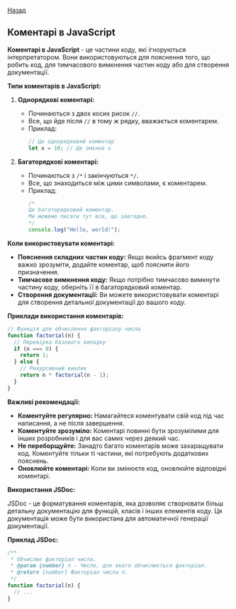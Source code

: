 [Назад](help.md)

## Коментарі в JavaScript

**Коментарі в JavaScript** - це частини коду, які ігноруються інтерпретатором. Вони використовуються для пояснення того, що робить код, для тимчасового вимкнення частин коду або для створення документації.

**Типи коментарів в JavaScript:**

1. **Однорядкові коментарі:**
   * Починаються з двох косих рисок `//`.
   * Все, що йде після `//` в тому ж рядку, вважається коментарем.
   * Приклад:
     ```javascript
     // Це однорядковий коментар
     let x = 10; // Це змінна x
     ```

2. **Багаторядкові коментарі:**
   * Починаються з `/*` і закінчуються `*/`.
   * Все, що знаходиться між цими символами, є коментарем.
   * Приклад:
     ```javascript
     /*
     Це багаторядковий коментар.
     Ми можемо писати тут все, що завгодно.
     */
     console.log("Hello, world!");
     ```

**Коли використовувати коментарі:**

* **Пояснення складних частин коду:** Якщо якийсь фрагмент коду важко зрозуміти, додайте коментар, щоб пояснити його призначення.
* **Тимчасове вимкнення коду:** Якщо потрібно тимчасово вимкнути частину коду, оберніть її в багаторядковий коментар.
* **Створення документації:** Ви можете використовувати коментарі для створення детальної документації до вашого коду.

**Приклади використання коментарів:**

```javascript
// Функція для обчислення факторіалу числа
function factorial(n) {
  // Перевірка базового випадку
  if (n === 0) {
    return 1;
  } else {
    // Рекурсивний виклик
    return n * factorial(n - 1);
  }
}
```

**Важливі рекомендації:**

* **Коментуйте регулярно:** Намагайтеся коментувати свій код під час написання, а не після завершення.
* **Коментуйте зрозуміло:** Коментарі повинні бути зрозумілими для інших розробників і для вас самих через деякий час.
* **Не переборщуйте:** Занадто багато коментарів може захаращувати код. Коментуйте тільки ті частини, які потребують додаткових пояснень.
* **Оновлюйте коментарі:** Коли ви змінюєте код, оновлюйте відповідні коментарі.

**Використання JSDoc:**

JSDoc - це форматування коментарів, яка дозволяє створювати більш детальну документацію для функцій, класів і інших елементів коду. Ця документація може бути використана для автоматичної генерації документації.

**Приклад JSDoc:**

```javascript
/**
 * Обчислює факторіал числа.
 * @param {number} n - Число, для якого обчислюється факторіал.
 * @return {number} Факторіал числа n.
 */
function factorial(n) {
  // ...
}
```
